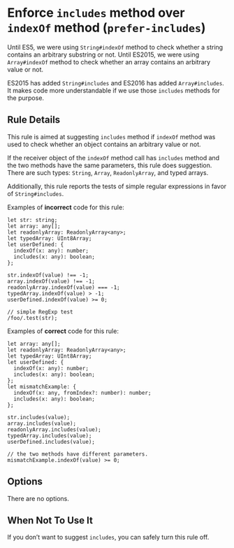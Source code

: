 Enforce `includes` method over `indexOf` method (`prefer-includes`)
===================================================================

Until ES5, we were using `String#indexOf` method to check whether a string contains an arbitrary substring or not. Until ES2015, we were using `Array#indexOf` method to check whether an array contains an arbitrary value or not.

ES2015 has added `String#includes` and ES2016 has added `Array#includes`. It makes code more understandable if we use those `includes` methods for the purpose.

Rule Details
------------

This rule is aimed at suggesting `includes` method if `indexOf` method was used to check whether an object contains an arbitrary value or not.

If the receiver object of the `indexOf` method call has `includes` method and the two methods have the same parameters, this rule does suggestion. There are such types: `String`, `Array`, `ReadonlyArray`, and typed arrays.

Additionally, this rule reports the tests of simple regular expressions in favor of `String#includes`.

Examples of **incorrect** code for this rule:

    let str: string;
    let array: any[];
    let readonlyArray: ReadonlyArray<any>;
    let typedArray: UInt8Array;
    let userDefined: {
      indexOf(x: any): number;
      includes(x: any): boolean;
    };

    str.indexOf(value) !== -1;
    array.indexOf(value) !== -1;
    readonlyArray.indexOf(value) === -1;
    typedArray.indexOf(value) > -1;
    userDefined.indexOf(value) >= 0;

    // simple RegExp test
    /foo/.test(str);

Examples of **correct** code for this rule:

    let array: any[];
    let readonlyArray: ReadonlyArray<any>;
    let typedArray: UInt8Array;
    let userDefined: {
      indexOf(x: any): number;
      includes(x: any): boolean;
    };
    let mismatchExample: {
      indexOf(x: any, fromIndex?: number): number;
      includes(x: any): boolean;
    };

    str.includes(value);
    array.includes(value);
    readonlyArray.includes(value);
    typedArray.includes(value);
    userDefined.includes(value);

    // the two methods have different parameters.
    mismatchExample.indexOf(value) >= 0;

Options
-------

There are no options.

When Not To Use It
------------------

If you don’t want to suggest `includes`, you can safely turn this rule off.

